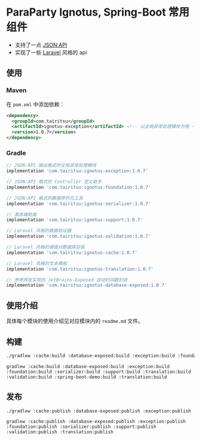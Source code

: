 # ParaParty Ignotus, Spring-Boot 常用组件

- 支持了一点 [JSON:API](https://jsonapi.org/)
- 实现了一些 [Laravel](https://laravel.com/) 风格的 api

## 使用

### Maven
在 `pom.xml` 中添加依赖：
```xml
<dependency>
  <groupId>com.tairitsu</groupId>
  <artifactId>ignotus-exception</artifactId> <!-- 以全局异常处理模块为例 -->
  <version>1.0.7</version>
</dependency>
```

### Gradle
```groovy
// JSON:API 输出格式的全局异常处理模块
implementation 'com.tairitsu:ignotus-exception:1.0.7'

// JSON:API 格式的 Controller 定义助手
implementation 'com.tairitsu:ignotus-foundation:1.0.7'

// JSON:API 格式的数据序列化工具
implementation 'com.tairitsu:ignotus-serializer:1.0.7'

// 基本辅助类
implementation 'com.tairitsu:ignotus-support:1.0.7'

// Laravel 风格的数据验证器
implementation 'com.tairitsu:ignotus-validation:1.0.7'

// Laravel 风格的键值对数据库封装
implementation 'com.tairitsu:ignotus-cache:1.0.7'

// Laravel 风格的文本模板
implementation 'com.tairitsu:ignotus-translation:1.0.7'

// 参考网友实现的 JetBrains-Exposed 自动时间戳封装
implementation 'com.tairitsu:ignotus-database-exposed:1.0.7'
```

## 使用介绍

具体每个模块的使用介绍见对应模块内的 `readme.md` 文件。

## 构建
```bash
./gradlew :cache:build :database-exposed:build :exception:build :foundation:build :serializer:build :support:build :translation:build :validation:build :spring-boot-demo:build :translation:build
```

```
gradlew :cache:build :database-exposed:build :exception:build :foundation:build :serializer:build :support:build :translation:build :validation:build :spring-boot-demo:build :translation:build
```

## 发布
```bash
./gradlew :cache:publish :database-exposed:publish :exception:publish :foundation:publish :serializer:publish :support:publish :validation:publish :translation:publish
```

```
gradlew :cache:publish :database-exposed:publish :exception:publish :foundation:publish :serializer:publish :support:publish :validation:publish :translation:publish
```
